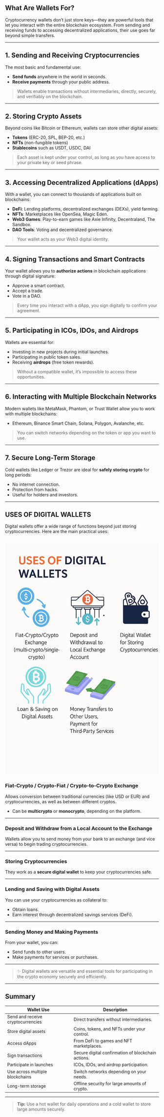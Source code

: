 ## **What Are Wallets For?**

Cryptocurrency wallets don’t just store keys—they are powerful tools that let you interact with the entire blockchain ecosystem. From sending and receiving funds to accessing decentralized applications, their use goes far beyond simple transfers.

---

## **1. Sending and Receiving Cryptocurrencies**

The most basic and fundamental use:

-  **Send funds** anywhere in the world in seconds.  
-  **Receive payments** through your public address.

> Wallets enable transactions without intermediaries, directly, securely, and verifiably on the blockchain.

---

## **2. Storing Crypto Assets**

Beyond coins like Bitcoin or Ethereum, wallets can store other digital assets:

- **Tokens** (ERC-20, SPL, BEP-20, etc.)  
- **NFTs** (non-fungible tokens)  
- **Stablecoins** such as USDT, USDC, DAI

> Each asset is kept under your control, as long as you have access to your private key or seed phrase.

---

## **3. Accessing Decentralized Applications (dApps)**

With a wallet, you can connect to thousands of applications built on blockchains:

-  **DeFi**: Lending platforms, decentralized exchanges (DEXs), yield farming.  
-  **NFTs**: Marketplaces like OpenSea, Magic Eden.  
-  **Web3 Games**: Play-to-earn games like Axie Infinity, Decentraland, The Sandbox.  
-  **DAO Tools**: Voting and decentralized governance.

> Your wallet acts as your Web3 digital identity.

---

## **4. Signing Transactions and Smart Contracts**

Your wallet allows you to **authorize actions** in blockchain applications through digital signature:

- Approve a smart contract.  
- Accept a trade.  
- Vote in a DAO.

> Every time you interact with a dApp, you sign digitally to confirm your agreement.

---

## **5. Participating in ICOs, IDOs, and Airdrops**

Wallets are essential for:

- Investing in new projects during initial launches.  
- Participating in public token sales.  
- Receiving **airdrops** (free token rewards).

> Without a compatible wallet, it’s impossible to access these opportunities.

---

## **6. Interacting with Multiple Blockchain Networks**

Modern wallets like MetaMask, Phantom, or Trust Wallet allow you to work with multiple blockchains:

- Ethereum, Binance Smart Chain, Solana, Polygon, Avalanche, etc.

> You can switch networks depending on the token or app you want to use.

---

## **7. Secure Long-Term Storage**

Cold wallets like Ledger or Trezor are ideal for **safely storing crypto** for long periods:

- No internet connection.  
- Protection from hacks.  
- Useful for holders and investors.

---

## **USES OF DIGITAL WALLETS**

Digital wallets offer a wide range of functions beyond just storing cryptocurrencies. Here are the main practical uses:

![use](https://raw.githubusercontent.com/AppsDevsLeon/Revista_blockchain/refs/heads/main/Day37/images/ChatGPT%20Image%207%20abr%202025%2C%2022_59_43.png)
---

###  **Fiat-Crypto / Crypto-Fiat / Crypto-to-Crypto Exchange**

Allows conversion between traditional currencies (like USD or EUR) and cryptocurrencies, as well as between different cryptos.  
- Can be **multicrypto** or **monocrypto**, depending on the platform.

---

###  **Deposit and Withdraw from a Local Account to the Exchange**

Wallets allow you to send money from your bank to an exchange (and vice versa) to begin trading cryptocurrencies.

---

###  **Storing Cryptocurrencies**

They work as a **secure digital wallet** to keep your cryptocurrencies safe.

---

###  **Lending and Saving with Digital Assets**

You can use your cryptocurrencies as collateral to:

- Obtain loans.  
- Earn interest through decentralized savings services (DeFi).

---

###  **Sending Money and Making Payments**

From your wallet, you can:

- Send funds to other users.  
- Make payments for services or purchases.

---

> ✨ Digital wallets are versatile and essential tools for participating in the crypto economy securely and efficiently.

---

## **Summary**

| Wallet Use                         | Description                                                                 |
|-----------------------------------|-----------------------------------------------------------------------------|
| Send and receive cryptocurrencies | Direct transfers without intermediaries.                                   |
| Store digital assets              | Coins, tokens, and NFTs under your control.                                |
| Access dApps                      | From DeFi to games and NFT marketplaces.                                   |
| Sign transactions                 | Secure digital confirmation of blockchain actions.                         |
| Participate in launches           | ICOs, IDOs, and airdrop participation.                                     |
| Use across multiple blockchains   | Switch networks depending on your needs.                                   |
| Long-term storage                 | Offline security for large amounts of crypto.                              |

---

> **Tip:** Use a hot wallet for daily operations and a cold wallet to store large amounts securely.
